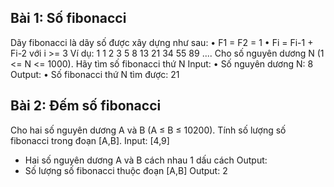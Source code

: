 ## Bài 1: Số fibonacci

Dãy fibonacci là dãy số được xây dựng như sau:
• F1 = F2 = 1
• Fi = Fi-1 + Fi-2 với i >= 3
Ví dụ: 1 1 2 3 5 8 13 21 34 55 89 ....
Cho số nguyên dương N (1 <= N <= 1000). Hãy tìm số fibonacci thứ N
Input:
• Số nguyên dương N: 8
Output:
• Số fibonacci thứ N tìm được: 21

## Bài 2: Đếm số fibonacci

Cho hai số nguyên dương A và B (A ≤ B ≤ 10200). Tính số lượng số fibonacci trong đoạn [A,B].
Input: [4,9]

- Hai số nguyên dương A và B cách nhau 1 dấu cách Output:
- Số lượng số fibonacci thuộc đoạn [A,B]
  Output: 2 